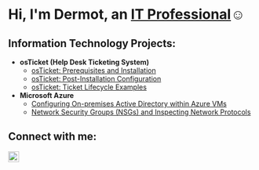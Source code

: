 <h1>Hi, I'm Dermot, an <a href="https://www.linkedin.com/in/dermot-behan">IT Professional</a>☺</h1>

<h2>Information Technology Projects:</h2>

- <b>osTicket (Help Desk Ticketing System)</b>
  - [osTicket: Prerequisites and Installation](https://github.com/Derm-IT/osticket-prereqs)
  - [osTicket: Post-Installation Configuration](https://github.com/Derm-IT/post-install-config)
  - [osTicket: Ticket Lifecycle Examples](https://github.com/Derm-IT/ticket-lifecycle)
- <b>Microsoft Azure</b>
  - [Configuring On-premises Active Directory within Azure VMs](https://github.com/Derm-IT/configure-ad)
  - [Network Security Groups (NSGs) and Inspecting Network Protocols](https://github.com/Derm-IT/azure-network-protocols)

<h2>Connect with me:</h2>

[<img align="left" alt="Dermot | LinkedIn" width="22px" src="https://cdn.jsdelivr.net/npm/simple-icons@v3/icons/linkedin.svg" />][linkedin]


[linkedin]: https://linkedin.com/in/dermot-behan

